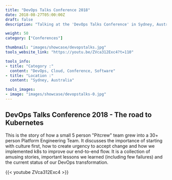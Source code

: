 ```yaml
---
title: "DevOps Talks Conference 2018"
date: 2018-08-27T05:00:00Z
draft: false
description: "Talking at the 'DevOps Talks Conference' in Sydney, Australia 2018"

weight: 50
category: ["Conferences"]

thumbnail: "images/showcase/devopstalks.jpg"
tools_website_link: "https://youtu.be/ZVca312Exc4?t=110"

tools_info:
- title: "Category :"
  content: "DevOps, Cloud, Conference, Software"
- title: "Location :"
  content: "Sydney, Australia"

tools_images:
- image: "images/showcase/devopstalks-0.jpg"
---
```


## DevOps Talks Conference 2018 - The road to Kubernetes

This is the story of how a small 5 person "Pitcrew" team grew into a 30+ person Platform Engineering Team. It discusses the importance of starting with culture first, how to create urgency to accept change and how we implemented k8s to improve our end-to-end flow. It is a collection of amusing stories, important lessons we learned (including few failures) and the current status of our DevOps transformation.

{{< youtube ZVca312Exc4 >}}
